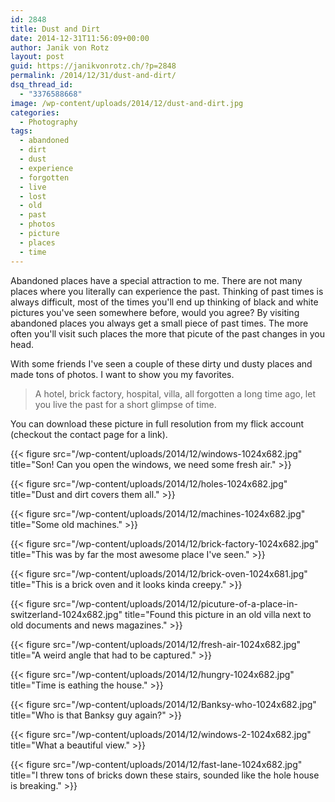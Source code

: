 ```yaml
---
id: 2848
title: Dust and Dirt
date: 2014-12-31T11:56:09+00:00
author: Janik von Rotz
layout: post
guid: https://janikvonrotz.ch/?p=2848
permalink: /2014/12/31/dust-and-dirt/
dsq_thread_id:
  - "3376588668"
image: /wp-content/uploads/2014/12/dust-and-dirt.jpg
categories:
  - Photography
tags:
  - abandoned
  - dirt
  - dust
  - experience
  - forgotten
  - live
  - lost
  - old
  - past
  - photos
  - picture
  - places
  - time
---
```

Abandoned places have a special attraction to me. There are not many places where you literally can experience the past. Thinking of past times is always difficult, most of the times you'll end up thinking of black and white pictures you've seen somewhere before, would you agree? By visiting abandoned places you always get a small piece of past times. The more often you'll visit such places the more that picute of the past changes in you head.

With some friends I've seen a couple of these dirty und dusty places and made tons of photos. I want to show you my favorites.
<!--more-->

<blockquote>
  A hotel, brick factory, hospital, villa, all forgotten a long time ago, let you live the past for a short glimpse of time.
</blockquote>

You can download these picture in full resolution from my flick account (checkout the contact page for a link).

{{< figure src="/wp-content/uploads/2014/12/windows-1024x682.jpg" title="Son! Can you open the windows, we need some fresh air." >}}

{{< figure src="/wp-content/uploads/2014/12/holes-1024x682.jpg" title="Dust and dirt covers them all." >}}

{{< figure src="/wp-content/uploads/2014/12/machines-1024x682.jpg" title="Some old machines." >}}

{{< figure src="/wp-content/uploads/2014/12/brick-factory-1024x682.jpg" title="This was by far the most awesome place I've seen." >}}

{{< figure src="/wp-content/uploads/2014/12/brick-oven-1024x681.jpg" title="This is a brick oven and it looks kinda creepy." >}}

{{< figure src="/wp-content/uploads/2014/12/picuture-of-a-place-in-switzerland-1024x682.jpg" title="Found this picture in an old villa next to old documents and news magazines." >}}

{{< figure src="/wp-content/uploads/2014/12/fresh-air-1024x682.jpg" title="A weird angle that had to be captured." >}}

{{< figure src="/wp-content/uploads/2014/12/hungry-1024x682.jpg" title="Time is eathing the house." >}}

{{< figure src="/wp-content/uploads/2014/12/Banksy-who-1024x682.jpg" title="Who is that Banksy guy again?" >}}

{{< figure src="/wp-content/uploads/2014/12/windows-2-1024x682.jpg" title="What a beautiful view." >}}

{{< figure src="/wp-content/uploads/2014/12/fast-lane-1024x682.jpg" title="I threw tons of bricks down these stairs, sounded like the hole house is breaking." >}}